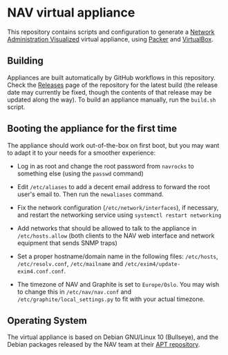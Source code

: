 # NAV virtual appliance

This repository contains scripts and configuration to generate a [Network
Administration Visualized](https://nav.uninett.no/) virtual appliance, using
[Packer](https://packer.io/) and [VirtualBox](https://www.virtualbox.org/).

## Building

Appliances are built automatically by GitHub workflows in this
repository. Check the
[Releases](https://github.com/Uninett/navappliance/releases) page of the
repository for the latest build (the release date may currently be fixed,
though the contents of that release may be updated along the way).  To build an
appliance manually, run the `build.sh` script.

## Booting the appliance for the first time

The appliance should work out-of-the-box on first boot, but you may want to
adapt it to your needs for a smoother experience:

* Log in as root and change the root password from `navrocks` to something
  else (using the `passwd` command)

* Edit `/etc/aliases` to add a decent email address to forward the root
  user's email to. Then run the `newaliases` command.

* Fix the network configuration (`/etc/network/interfaces`), if necessary,
  and restart the networking service using `systemctl restart networking`

* Add networks that should be allowed to talk to the appliance in
  `/etc/hosts.allow` (both clients to the NAV web interface and network
  equipment that sends SNMP traps)

* Set a proper hostname/domain name in the following files: `/etc/hosts`,
  `/etc/resolv.conf`, `/etc/mailname` and
  `/etc/exim4/update-exim4.conf.conf`.

* The timezone of NAV and Graphite is set to `Europe/Oslo`. You may wish to
  change this in `/etc/nav/nav.conf` and
  `/etc/graphite/local_settings.py` to fit with your actual timezone.

## Operating System

The virtual appliance is based on Debian GNU/Linux 10 (Bullseye), and the Debian
packages released by the NAV team at their [APT
repository](https://nav.uninett.no/install-instructions/#debian).
